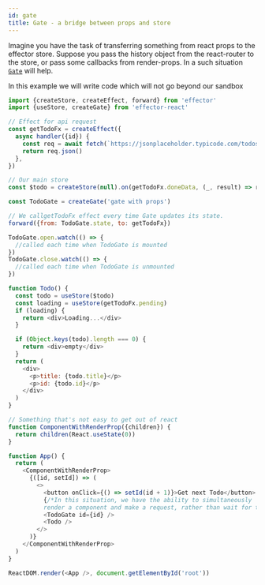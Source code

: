 ```yaml
---
id: gate
title: Gate - a bridge between props and store
---
```


Imagine you have the task of transferring something from react props to the effector store.
Suppose you pass the history object from the react-router to the store, or pass some callbacks from render-props.
In a such situation [`Gate`](https://effector.now.sh/en/api/effector-react/gate) will help.

In this example we will write code which will not go beyond our sandbox

```js
import {createStore, createEffect, forward} from 'effector'
import {useStore, createGate} from 'effector-react'

// Effect for api request
const getTodoFx = createEffect({
  async handler({id}) {
    const req = await fetch(`https://jsonplaceholder.typicode.com/todos/${id}`)
    return req.json()
  },
})

// Our main store
const $todo = createStore(null).on(getTodoFx.doneData, (_, result) => result)

const TodoGate = createGate('gate with props')

// We callgetTodoFx effect every time Gate updates its state.
forward({from: TodoGate.state, to: getTodoFx})

TodoGate.open.watch(() => {
  //called each time when TodoGate is mounted
})
TodoGate.close.watch(() => {
  //called each time when TodoGate is unmounted
})

function Todo() {
  const todo = useStore($todo)
  const loading = useStore(getTodoFx.pending)
  if (loading) {
    return <div>Loading...</div>
  }

  if (Object.keys(todo).length === 0) {
    return <div>empty</div>
  }
  return (
    <div>
      <p>title: {todo.title}</p>
      <p>id: {todo.id}</p>
    </div>
  )
}

// Something that's not easy to get out of react
function ComponentWithRenderProp({children}) {
  return children(React.useState(0))
}

function App() {
  return (
    <ComponentWithRenderProp>
      {([id, setId]) => (
        <>
          <button onClick={() => setId(id + 1)}>Get next Todo</button>
          {/*In this situation, we have the ability to simultaneously
          render a component and make a request, rather than wait for the component*/}
          <TodoGate id={id} />
          <Todo />
        </>
      )}
    </ComponentWithRenderProp>
  )
}

ReactDOM.render(<App />, document.getElementById('root'))
```
